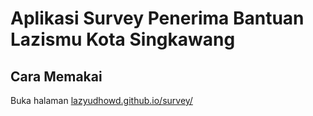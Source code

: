 # Aplikasi Survey Penerima Bantuan Lazismu Kota Singkawang

## Cara Memakai
Buka halaman [lazyudhowd.github.io/survey/](lazyudhowd.github.io/survey/)
